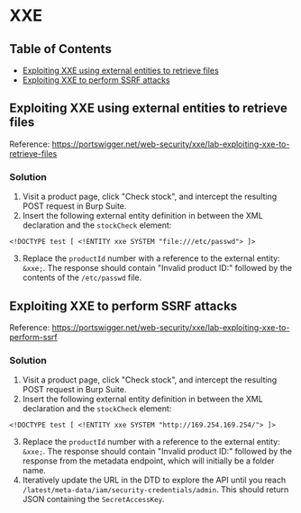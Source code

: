 <!-- omit in toc -->
# XXE

<!-- omit in toc -->
## Table of Contents

- [Exploiting XXE using external entities to retrieve files](#exploiting-xxe-using-external-entities-to-retrieve-files)
- [Exploiting XXE to perform SSRF attacks](#exploiting-xxe-to-perform-ssrf-attacks)

## Exploiting XXE using external entities to retrieve files
Reference: https://portswigger.net/web-security/xxe/lab-exploiting-xxe-to-retrieve-files

<!-- omit in toc -->
### Solution
1. Visit a product page, click "Check stock", and intercept the resulting POST request in Burp Suite.
2. Insert the following external entity definition in between the XML declaration and the ``stockCheck`` element:
```
<!DOCTYPE test [ <!ENTITY xxe SYSTEM "file:///etc/passwd"> ]>
```
3. Replace the ``productId`` number with a reference to the external entity: ``&xxe;``. The response should contain "Invalid product ID:" followed by the contents of the ``/etc/passwd`` file.

## Exploiting XXE to perform SSRF attacks
Reference: https://portswigger.net/web-security/xxe/lab-exploiting-xxe-to-perform-ssrf

<!-- omit in toc -->
### Solution 
1. Visit a product page, click "Check stock", and intercept the resulting POST request in Burp Suite.
2. Insert the following external entity definition in between the XML declaration and the ``stockCheck`` element:
```
<!DOCTYPE test [ <!ENTITY xxe SYSTEM "http://169.254.169.254/"> ]>
```
3. Replace the ``productId`` number with a reference to the external entity: ``&xxe;``. The response should contain "Invalid product ID:" followed by the response from the metadata endpoint, which will initially be a folder name.
4. Iteratively update the URL in the DTD to explore the API until you reach ``/latest/meta-data/iam/security-credentials/admin``. This should return JSON containing the ``SecretAccessKey``.